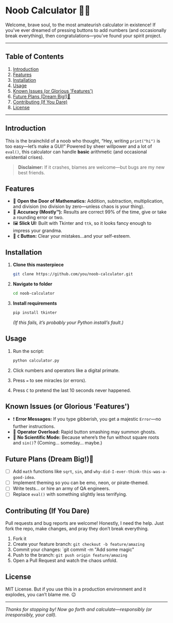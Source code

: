 # Noob Calculator 🧮🚀

Welcome, brave soul, to the most amateurish calculator in existence! If you've ever dreamed of pressing buttons to add numbers (and occasionally break everything), then congratulations—you’ve found your spirit project.

---

## Table of Contents

1. [Introduction](#introduction)
2. [Features](#features)
3. [Installation](#installation)
4. [Usage](#usage)
5. [Known Issues (or Glorious 'Features')](#known-issues-or-glorious-features)
6. [Future Plans (Dream Big!)🚀](#future-plans-dream-big)
7. [Contributing (If You Dare)](#contributing-if-you-dare)
8. [License](#license)

---

## Introduction

This is the brainchild of a noob who thought, “Hey, writing `print("hi")` is too easy—let’s make a GUI!” Powered by sheer willpower and a lot of `eval()`, this calculator can handle **basic** arithmetic (and occasional existential crises).

> **Disclaimer:** If it crashes, blames are welcome—but bugs are my new best friends.

## Features

* 🚪 **Open the Door of Mathematics:** Addition, subtraction, multiplication, and division (no division by zero—unless chaos is your thing).
* 🎯 **Accuracy (Mostly™):** Results are correct 99% of the time, give or take a rounding error or two.
* 🖼️ **Slick UI:** Built with Tkinter and `ttk`, so it looks fancy enough to impress your grandma.
* 🔄 **`C` Button:** Clear your mistakes...and your self-esteem.

## Installation

1. **Clone this masterpiece**

   ```bash
   git clone https://github.com/you/noob-calculator.git
   ```
2. **Navigate to folder**

   ```bash
   cd noob-calculator
   ```
3. **Install requirements**

   ```bash
   pip install tkinter
   ```

   *(If this fails, it’s probably your Python install’s fault.)*

## Usage

1. Run the script:

   ```bash
   python calculator.py
   ```
2. Click numbers and operators like a digital primate.
3. Press `=` to see miracles (or errors).
4. Press `C` to pretend the last 10 seconds never happened.

## Known Issues (or Glorious 'Features')

* ❗ **Error Messages:** If you type gibberish, you get a majestic `Error`—no further instructions.
* 🐛 **Operator Overload:** Rapid button smashing may summon ghosts.
* 🧩 **No Scientific Mode:** Because where’s the fun without square roots and `sin()`? (Coming… someday… maybe.)

## Future Plans (Dream Big!)🚀

* [ ] Add `math` functions like `sqrt`, `sin`, and `why-did-I-ever-think-this-was-a-good-idea`.
* [ ] Implement theming so you can be emo, neon, or pirate-themed.
* [ ] Write tests... or hire an army of QA engineers.
* [ ] Replace `eval()` with something slightly less terrifying.

## Contributing (If You Dare)

Pull requests and bug reports are welcome! Honestly, I need the help. Just fork the repo, make changes, and pray they don’t break everything.

1. Fork it
2. Create your feature branch: `git checkout -b feature/amazing`
3. Commit your changes: \`git commit -m "Add some magic"
4. Push to the branch: `git push origin feature/amazing`
5. Open a Pull Request and watch the chaos unfold.

## License

MIT License. But if you use this in a production environment and it explodes, you can’t blame me. 😉

---

*Thanks for stopping by! Now go forth and calculate—responsibly (or irresponsibly, your call).*
